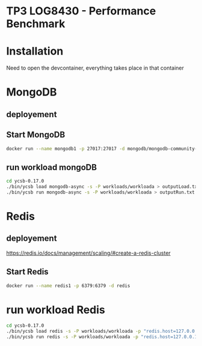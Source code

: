 # TP3 LOG8430 - Performance Benchmark

# Installation
Need to open the devcontainer, everything takes place in that container


# MongoDB

## deployement



## Start MongoDB
```bash
docker run --name mongodb1 -p 27017:27017 -d mongodb/mongodb-community-server:latest
```

## run workload mongoDB
```bash
cd ycsb-0.17.0
./bin/ycsb load mongodb-async -s -P workloads/workloada > outputLoad.txt
./bin/ycsb run mongodb-async -s -P workloads/workloada > outputRun.txt
```

# Redis

## deployement

https://redis.io/docs/management/scaling/#create-a-redis-cluster

## Start Redis
```bash
docker run --name redis1 -p 6379:6379 -d redis
```

# run workload Redis
```bash
cd ycsb-0.17.0
./bin/ycsb load redis -s -P workloads/workloada -p "redis.host=127.0.0.1" -p "redis.port=7000" -p "redis.cluster=true" > ../outputLoad.txt
./bin/ycsb run redis -s -P workloads/workloada -p "redis.host=127.0.0.1" -p "redis.port=7000" -p "redis.cluster=true" > ../outputRun.txt
```

